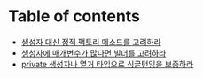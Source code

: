 # Table of contents

* [생성자 대신 정적 팩토리 메소드를 고려하라](README.md)
* [생성자에 매개변수가 많다면 빌더를 고려하라](BUILDER.md)
* [private 생성자나 열거 타입으로 싱글턴임을 보증하라](private.md)
